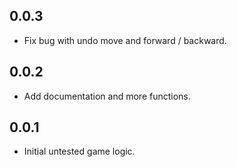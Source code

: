 ## 0.0.3

- Fix bug with undo move and forward / backward.

## 0.0.2

- Add documentation and more functions.

## 0.0.1

- Initial untested game logic.
